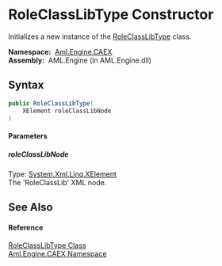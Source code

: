 RoleClassLibType Constructor
============================
Initializes a new instance of the [RoleClassLibType][1] class.

  **Namespace:**  [Aml.Engine.CAEX][2]  
  **Assembly:**  AML.Engine (in AML.Engine.dll)

Syntax
------

```csharp
public RoleClassLibType(
	XElement roleClassLibNode
)
```

#### Parameters

##### *roleClassLibNode*
Type: [System.Xml.Linq.XElement][3]  
The 'RoleClassLib' XML node.


See Also
--------

#### Reference
[RoleClassLibType Class][1]  
[Aml.Engine.CAEX Namespace][2]  

[1]: README.md
[2]: ../README.md
[3]: https://docs.microsoft.com/dotnet/api/system.xml.linq.xelement
[4]: https://www.automationml.org
[5]: ../../icons/logoShade.png
